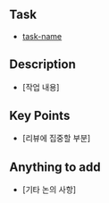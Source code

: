 ## Task

- [task-name](task-url)

## Description

- [작업 내용]

## Key Points

- [리뷰에 집중할 부분]

## Anything to add

- [기타 논의 사항]
